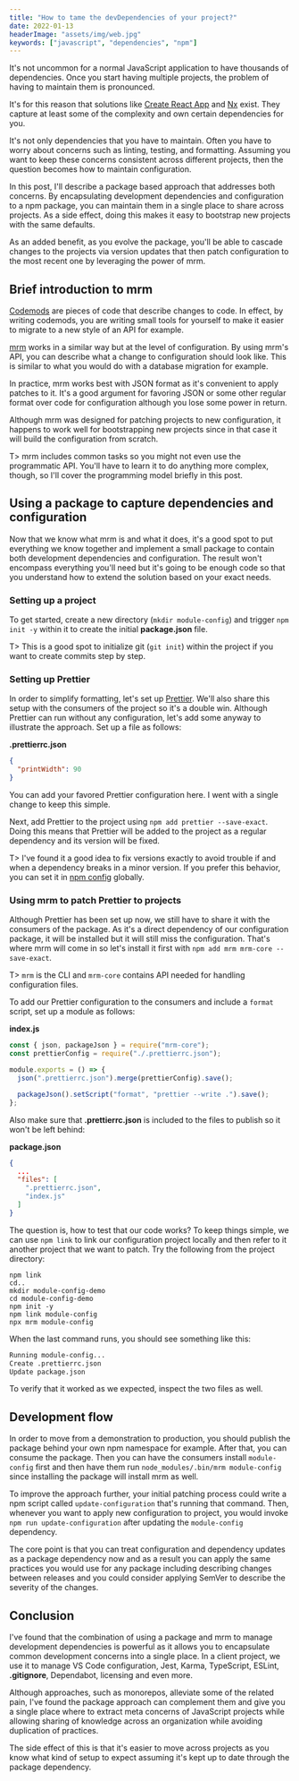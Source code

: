 ```yaml
---
title: "How to tame the devDependencies of your project?"
date: 2022-01-13
headerImage: "assets/img/web.jpg"
keywords: ["javascript", "dependencies", "npm"]
---
```


It's not uncommon for a normal JavaScript application to have thousands of dependencies. Once you start having multiple projects, the problem of having to maintain them is pronounced.

It's for this reason that solutions like [Create React App](https://create-react-app.dev/) and [Nx](https://nx.dev/) exist. They capture at least some of the complexity and own certain dependencies for you.

It's not only dependencies that you have to maintain. Often you have to worry about concerns such as linting, testing, and formatting. Assuming you want to keep these concerns consistent across different projects, then the question becomes how to maintain configuration.

In this post, I'll describe a package based approach that addresses both concerns. By encapsulating development dependencies and configuration to a npm package, you can maintain them in a single place to share across projects. As a side effect, doing this makes it easy to bootstrap new projects with the same defaults.

As an added benefit, as you evolve the package, you'll be able to cascade changes to the projects via version updates that then patch configuration to the most recent one by leveraging the power of mrm.

## Brief introduction to mrm

[Codemods](/blog/codemod-interview/) are pieces of code that describe changes to code. In effect, by writing codemods, you are writing small tools for yourself to make it easier to migrate to a new style of an API for example.

[mrm](https://www.npmjs.com/package/mrm) works in a similar way but at the level of configuration. By using mrm's API, you can describe what a change to configuration should look like. This is similar to what you would do with a database migration for example.

In practice, mrm works best with JSON format as it's convenient to apply patches to it. It's a good argument for favoring JSON or some other regular format over code for configuration although you lose some power in return.

Although mrm was designed for patching projects to new configuration, it happens to work well for bootstrapping new projects since in that case it will build the configuration from scratch.

T> mrm includes common tasks so you might not even use the programmatic API. You'll have to learn it to do anything more complex, though, so I'll cover the programming model briefly in this post.
## Using a package to capture dependencies and configuration

Now that we know what mrm is and what it does, it's a good spot to put everything we know together and implement a small package to contain both development dependencies and configuration. The result won't encompass everything you'll need but it's going to be enough code so that you understand how to extend the solution based on your exact needs.

### Setting up a project

To get started, create a new directory (`mkdir module-config`) and trigger `npm init -y` within it to create the initial **package.json** file.

T> This is a good spot to initialize git (`git init`) within the project if you want to create commits step by step.

### Setting up Prettier

In order to simplify formatting, let's set up [Prettier](https://prettier.io/). We'll also share this setup with the consumers of the project so it's a double win. Although Prettier can run without any configuration, let's add some anyway to illustrate the approach. Set up a file as follows:

**.prettierrc.json**

```json
{
  "printWidth": 90
}
```

You can add your favored Prettier configuration here. I went with a single change to keep this simple.

Next, add Prettier to the project using `npm add prettier --save-exact`. Doing this means that Prettier will be added to the project as a regular dependency and its version will be fixed.

T> I've found it a good idea to fix versions exactly to avoid trouble if and when a dependency breaks in a minor version. If you prefer this behavior, you can set it in [npm config](https://docs.npmjs.com/cli/v8/using-npm/config) globally.

### Using mrm to patch Prettier to projects

Although Prettier has been set up now, we still have to share it with the consumers of the package. As it's a direct dependency of our configuration package, it will be installed but it will still miss the configuration. That's where mrm will come in so let's install it first with `npm add mrm mrm-core --save-exact`.

T> `mrm` is the CLI and `mrm-core` contains API needed for handling configuration files.

To add our Prettier configuration to the consumers and include a `format` script, set up a module as follows:

**index.js**

```js
const { json, packageJson } = require("mrm-core");
const prettierConfig = require("./.prettierrc.json");

module.exports = () => {
  json(".prettierrc.json").merge(prettierConfig).save();

  packageJson().setScript("format", "prettier --write .").save();
};
```

Also make sure that **.prettierrc.json** is included to the files to publish so it won't be left behind:

**package.json**

```json
{
  ...
  "files": [
    ".prettierrc.json",
    "index.js"
  ]
}
```

The question is, how to test that our code works? To keep things simple, we can use `npm link` to link our configuration project locally and then refer to it another project that we want to patch. Try the following from the project directory:

```
npm link
cd..
mkdir module-config-demo
cd module-config-demo
npm init -y
npm link module-config
npx mrm module-config
```

When the last command runs, you should see something like this:

```bash
Running module-config...
Create .prettierrc.json
Update package.json
```

To verify that it worked as we expected, inspect the two files as well.

## Development flow

In order to move from a demonstration to production, you should publish the package behind your own npm namespace for example. After that, you can consume the package. Then you can have the consumers install `module-config` first and then have them run `node_modules/.bin/mrm module-config` since installing the package will install mrm as well.

To improve the approach further, your initial patching process could write a npm script called `update-configuration` that's running that command. Then, whenever you want to apply new configuration to project, you would invoke `npm run update-configuration` after updating the `module-config` dependency.

The core point is that you can treat configuration and dependency updates as a package dependency now and as a result you can apply the same practices you would use for any package including describing changes between releases and you could consider applying SemVer to describe the severity of the changes.

## Conclusion

I've found that the combination of using a package and mrm to manage development dependencies is powerful as it allows you to encapsulate common development concerns into a single place. In a client project, we use it to manage VS Code configuration, Jest, Karma, TypeScript, ESLint, **.gitignore**, Dependabot, licensing and even more.

Although approaches, such as monorepos, alleviate some of the related pain, I've found the package approach can complement them and give you a single place where to extract meta concerns of JavaScript projects while allowing sharing of knowledge across an organization while avoiding duplication of practices.

The side effect of this is that it's easier to move across projects as you know what kind of setup to expect assuming it's kept up to date through the package dependency.
